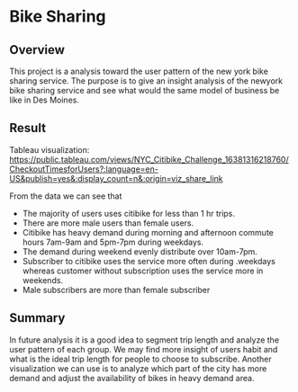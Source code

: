 # Bike Sharing

## Overview

This project is a analysis toward the user pattern of the new york bike sharing service. The purpose is to give an insight analysis of the newyork bike sharing service and see what would the same model of business be like in Des Moines.

## Result

Tableau visualization: https://public.tableau.com/views/NYC_Citibike_Challenge_16381316218760/CheckoutTimesforUsers?:language=en-US&publish=yes&:display_count=n&:origin=viz_share_link

From the data we can see that

- The majority of users uses citibike for less than 1 hr trips.
- There are more male users than female users.
- Citibike has heavy demand during morning and afternoon commute hours 7am-9am and 5pm-7pm during weekdays.
- The demand during weekend evenly distribute over 10am-7pm.
- Subscriber to citibike uses the service more often during .weekdays whereas customer without subscription uses the service more in weekends.
- Male subscribers are more than female subscriber

## Summary

In future analysis it is a good idea to segment trip length and analyze the user pattern of each group. We may find more insight of users habit and what is the ideal trip length for people to choose to subscribe.
Another visualization we can use is to analyze which part of the city has more demand and adjust the availability of bikes in heavy demand area.
